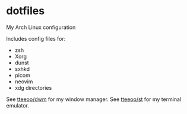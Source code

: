 # dotfiles
My Arch Linux configuration

Includes config files for:
* zsh
* Xorg
* dunst
* sxhkd
* picom
* neovim
* xdg directories

See [tteeoo/dwm](https://github.com/tteeoo/st) for my window manager.
See [tteeoo/st](https://github.com/tteeoo/st) for my terminal emulator.
